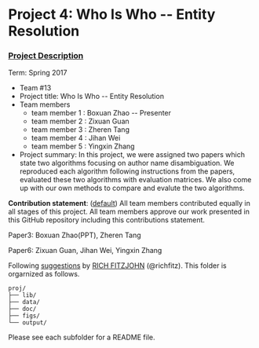 # Project 4: Who Is Who -- Entity Resolution

### [Project Description](doc/project4_desc.md)

Term: Spring 2017

+ Team #13
+ Project title: Who Is Who -- Entity Resolution
+ Team members
	+ team member 1 : Boxuan Zhao -- Presenter
	+ team member 2 : Zixuan Guan
	+ team member 3 : Zheren Tang
	+ team member 4 : Jihan Wei
	+ team member 5 : Yingxin Zhang
+ Project summary: In this project, we were assigned two papers which state two algorithms focusing on author name disambiguation. We reproduced each algorithm following instructions from the papers, evaluated these two algorithms with evaluation matrices. We also come up with our own methods to compare and evalute the two algorithms.
	
**Contribution statement**: ([default](doc/a_note_on_contributions.md)) All team members contributed equally in all stages of this project. All team members approve our work presented in this GitHub repository including this contributions statement. 

Paper3: Boxuan Zhao(PPT), Zheren Tang

Paper6: Zixuan Guan, Jihan Wei, Yingxin Zhang

Following [suggestions](http://nicercode.github.io/blog/2013-04-05-projects/) by [RICH FITZJOHN](http://nicercode.github.io/about/#Team) (@richfitz). This folder is orgarnized as follows.

```
proj/
├── lib/
├── data/
├── doc/
├── figs/
└── output/
```

Please see each subfolder for a README file.
